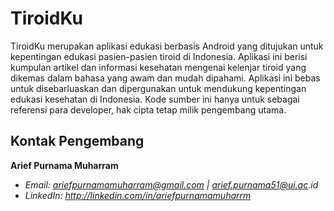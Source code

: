 # TiroidKu
TiroidKu merupakan aplikasi edukasi berbasis Android yang ditujukan untuk kepentingan edukasi pasien-pasien tiroid di Indonesia. Aplikasi ini berisi kumpulan artikel dan informasi kesehatan mengenai kelenjar tiroid yang dikemas dalam bahasa yang awam dan mudah dipahami. Aplikasi ini bebas untuk disebarluaskan dan dipergunakan untuk mendukung kepentingan edukasi kesehatan di Indonesia. Kode sumber ini hanya untuk sebagai referensi para developer, hak cipta tetap milik pengembang utama.

## Kontak Pengembang
**Arief Purnama Muharram** 
- _Email: ariefpurnamamuharram@gmail.com | arief.purnama51@ui.ac.id_
- _LinkedIn: http://linkedin.com/in/ariefpurnamamuharrm_
